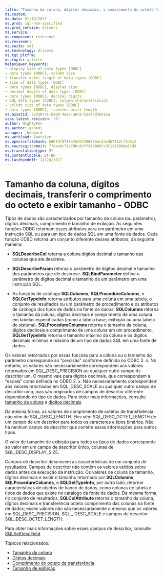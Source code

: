 ```yaml
---
title: "Tamanho da coluna, dígitos decimais, o comprimento do octeto transferência, o tamanho de exibição | Microsoft Docs"
ms.custom: 
ms.date: 01/19/2017
ms.prod: sql-non-specified
ms.prod_service: drivers
ms.service: 
ms.component: reference
ms.reviewer: 
ms.suite: sql
ms.technology: drivers
ms.tgt_pltfrm: 
ms.topic: article
helpviewer_keywords:
- display size of data types [ODBC]
- data types [ODBC], column size
- transfer octet length of data types [ODBC]
- size of data types [ODBC]
- data types [ODBC], display size
- decimal digits of data types [ODBC]
- data types [ODBC], decimal digits
- SQL data types [ODBC], column characteristics
- column size of data types [ODBC]
- data types [ODBC], transfer octet length
ms.assetid: 723107a1-be08-4ea3-a8c0-b2c45d38d1aa
caps.latest.revision: "6"
author: MightyPen
ms.author: genemi
manager: jhubbard
ms.workload: Inactive
ms.openlocfilehash: b80fdf874fe7ddb7306824ac4aedb7332cf3d6c2
ms.sourcegitcommit: 7f8aebc72e7d0c8cff3990865c9f1316996a67d5
ms.translationtype: MT
ms.contentlocale: pt-BR
ms.lasthandoff: 11/20/2017
---
```

# <a name="column-size-decimal-digits-transfer-octet-length-and-display-size---odbc"></a>Tamanho da coluna, dígitos decimais, transferir o comprimento do octeto e exibir tamanho - ODBC
Tipos de dados são caracterizados por tamanho de coluna (ou parâmetro), dígitos decimais, comprimento e tamanho de exibição. As seguintes funções ODBC retornam esses atributos para um parâmetro em uma instrução SQL ou para um tipo de dados SQL em uma fonte de dados. Cada função ODBC retorna um conjunto diferente desses atributos, da seguinte maneira:  
  
-   **SQLDescribeCol** retorna a coluna dígitos decimal e tamanho das colunas que ele descreve.  
  
-   **SQLDescribeParam** retorna o parâmetro de dígitos decimal e tamanho dos parâmetros que ele descreve. **SQLBindParameter** define o parâmetro de dígitos decimal e tamanho de um parâmetro em uma instrução SQL.  
  
-   As funções de catálogo **SQLColumns**, **SQLProcedureColumns**, e **SQLGetTypeInfo** retorna atributos para uma coluna em uma tabela, o conjunto de resultados ou um parâmetro de procedimento e os atributos de catálogo dos tipos de dados na fonte de dados. **SQLColumns** retorna o tamanho da coluna, dígitos decimais e comprimento de uma coluna em tabelas especificadas (como a tabela base, exibição ou uma tabela do sistema). **SQLProcedureColumns** retorna o tamanho da coluna, dígitos decimais e comprimento de uma coluna em um procedimento. **SQLGetTypeInfo** retorna o tamanho máximo da coluna e os dígitos decimais mínimos e máximo de um tipo de dados SQL em uma fonte de dados.  
  
 Os valores retornados por essas funções para a coluna ou o tamanho do parâmetro corresponde ao "precisão" conforme definido no ODBC 2. *x*. No entanto, os valores não necessariamente correspondem aos valores retornados em SQL_DESC_PRECISION ou qualquer outro campo de descritor um. O mesmo vale para dígitos decimais, que correspondem a "escala" como definida no ODBC 2. *x*. Não necessariamente correspondem aos valores retornados em SQL_DESC_SCALE ou qualquer outro campo de descritor uma, mas são originados de campos de descritor diferente dependendo do tipo de dados. Para obter mais informações, consulte [tamanho da coluna](../../../odbc/reference/appendixes/column-size.md) e [dígitos decimais](../../../odbc/reference/appendixes/decimal-digits.md).  
  
 Da mesma forma, os valores de comprimento de octetos de transferência não vêm de SQL_DESC_LENGTH. Eles vêm SQL_DESC_OCTET_LENGTH de um campo de um descritor para todos os caracteres e tipos binários. Não há nenhum campo de descritor que contém essas informações para outros tipos.  
  
 O valor de tamanho de exibição para todos os tipos de dados corresponde ao valor em um campo de descritor único, colunas de SQL_DESC_DISPLAY_SIZE.  
  
 Campos de descritor descrevem as características de um conjunto de resultados. Campos de descritor não contêm os valores válidos sobre dados antes da execução da instrução. Os valores de coluna de tamanho, dígitos decimais e exibir o tamanho retornado por **SQLColumns**, **SQLProcedureColumns**, e **SQLGetTypeInfo**, por outro lado, retornar características de objetos de banco de dados, como colunas de tabela e tipos de dados que existe no catálogo da fonte de dados. Da mesma forma, no conjunto de resultados, **SQLColAttribute** retorna o tamanho da coluna, dígitos decimais e transferência octeto comprimento das colunas na fonte de dados; esses valores não são necessariamente o mesmo que os valores em SQL_DESC_PRECISION, SQL _ DESC_SCALE e campos de descritor SQL_DESC_OCTET_LENGTH.  
  
 Para obter mais informações sobre esses campos de descritor, consulte [SQLSetDescField](../../../odbc/reference/syntax/sqlsetdescfield-function.md).  
  
 Tópicos relacionados:  
  
-   [Tamanho da coluna](../../../odbc/reference/appendixes/column-size.md)  
-   [Dígitos decimais](../../../odbc/reference/appendixes/decimal-digits.md)  
-   [Comprimento do octeto de transferência](../../../odbc/reference/appendixes/transfer-octet-length.md)  
-   [Tamanho de exibição](../../../odbc/reference/appendixes/display-size.md)
